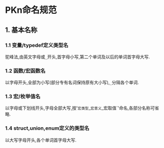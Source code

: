 
PKn命名规范
=

## 1. 基本名称
### 1.1 变量/typedef定义类型名
驼峰法,由英文字母或`_`开头,首字母小写,第二个单词及以后的单词首字母大写.
### 1.2 函数/宏函数名
以字母开头,全部为小写(部分专有名词保持原有大小写),`_`分隔各个单词.
### 1.3 宏/枚举值名
以字母或下划线开头,字母全部大写,按'`宏类型`_`宏意义`_宏取值`'命名,各部分名称可省略.
### 1.4 struct,union,enum定义的类型名
以大写字母开头,各个单词首字母大写.

